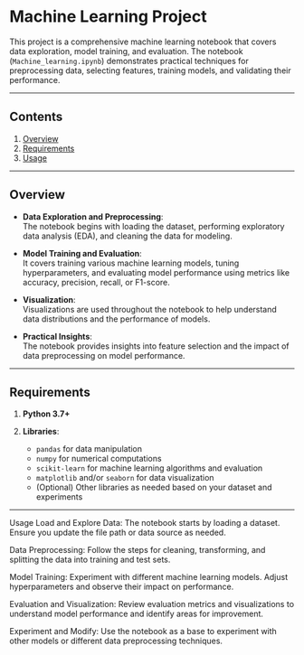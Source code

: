 
# Machine Learning Project

This project is a comprehensive machine learning notebook that covers data exploration, model training, and evaluation. The notebook (`Machine_learning.ipynb`) demonstrates practical techniques for preprocessing data, selecting features, training models, and validating their performance.

---

## Contents

1. [Overview](#overview)  
2. [Requirements](#requirements)   
3. [Usage](#usage)  
---

## Overview

- **Data Exploration and Preprocessing**:  
  The notebook begins with loading the dataset, performing exploratory data analysis (EDA), and cleaning the data for modeling.

- **Model Training and Evaluation**:  
  It covers training various machine learning models, tuning hyperparameters, and evaluating model performance using metrics like accuracy, precision, recall, or F1-score.

- **Visualization**:  
  Visualizations are used throughout the notebook to help understand data distributions and the performance of models.

- **Practical Insights**:  
  The notebook provides insights into feature selection and the impact of data preprocessing on model performance.

---

## Requirements

1. **Python 3.7+**

2. **Libraries**:  
   - `pandas` for data manipulation  
   - `numpy` for numerical computations  
   - `scikit-learn` for machine learning algorithms and evaluation  
   - `matplotlib` and/or `seaborn` for data visualization  
   - (Optional) Other libraries as needed based on your dataset and experiments

---
Usage
Load and Explore Data:
The notebook starts by loading a dataset. Ensure you update the file path or data source as needed.

Data Preprocessing:
Follow the steps for cleaning, transforming, and splitting the data into training and test sets.

Model Training:
Experiment with different machine learning models. Adjust hyperparameters and observe their impact on performance.

Evaluation and Visualization:
Review evaluation metrics and visualizations to understand model performance and identify areas for improvement.

Experiment and Modify:
Use the notebook as a base to experiment with other models or different data preprocessing techniques.
